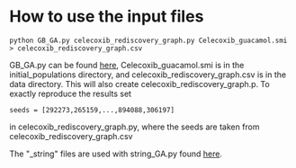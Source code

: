 # How to use the input files

```
python GB_GA.py celecoxib_rediscovery_graph.py Celecoxib_guacamol.smi > celecoxib_rediscovery_graph.csv
```

GB_GA.py can be found [here](https://github.com/jensengroup/GB-GA), Celecoxib_guacamol.smi is in the initial_populations directory, and celecoxib_rediscovery_graph.csv is in the data directory. This will also create celecoxib_rediscovery_graph.p. To exactly reproduce the results set

```
seeds = [292273,265159,...,894088,306197]
```
in celecoxib_rediscovery_graph.py, where the seeds are taken from celecoxib_rediscovery_graph.csv


The "_string" files are used with string_GA.py found [here](https://github.com/jensengroup/String-GA).
